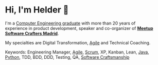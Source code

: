 # Hi, I'm Helder 👋

I'm a [Computer Engineering graduate](https://ingenieria.ucab.edu.ve/informatica/) with more than 20 years of experience in product development, speaker and co-organizer of [**Meetup Software Crafters Madrid**](http://www.meetup.com/es/madswcraft/). 

My specialties are Digital Transformation, [Agile](https://agilemanifesto.org/) and Technical Coaching.

Keywords: Engineering Manager, [Agile](https://agilemanifesto.org/), [Scrum](https://scrumguides.org/), XP, Kanban, Lean, [Java](https://www.java.com/), [Python](https://www.python.org/), TDD, BDD, DDD, Testing, QA, [Software Craftsmanship](https://manifesto.softwarecraftsmanship.org/)
